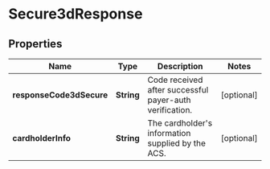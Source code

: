 

# Secure3dResponse

## Properties

Name | Type | Description | Notes
------------ | ------------- | ------------- | -------------
**responseCode3dSecure** | **String** | Code received after successful payer-auth verification. |  [optional]
**cardholderInfo** | **String** | The cardholder&#39;s information supplied by the ACS. |  [optional]



